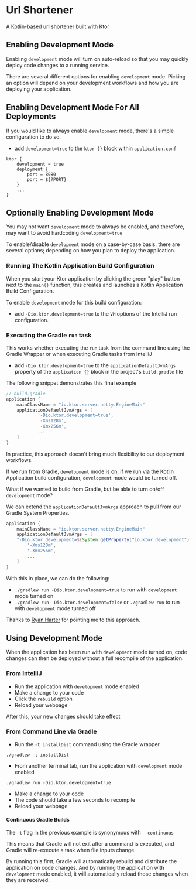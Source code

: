 # Url Shortener
A Kotlin-based url shortener built with Ktor

## Enabling Development Mode
Enabling `development` mode will turn on auto-reload so that you may quickly deploy code changes to a running service.

There are several different options for enabling `development` mode.  Picking an option will depend on your development workflows and how you are deploying your application.

## Enabling Development Mode For All Deployments
If you would like to always enable `development` mode, there's a simple configuration to do so.
- add `development=true` to the `ktor {}` block within `application.conf`

```
ktor {
    development = true
    deployment {
        port = 8080
        port = ${?PORT}
    }
    ...
}
```

## Optionally Enabling Development Mode
You may not want `development` mode to always be enabled, and therefore, may want to avoid hardcoding `development=true` 

To enable/disable `development` mode on a case-by-case basis, there are several options; depending on how you plan to deploy the application.

### Running The Kotlin Application Build Configuration
When you start your Ktor application by clicking the green "play" button next to the `main()` function, this creates and launches a Kotlin Application Build Configuration.

To enable `development` mode for this build configuration:

-  add `-Dio.ktor.development=true` to the `VM` options of the IntelliJ run configuration.


### Executing the Gradle `run` task
This works whether executing the `run` task from the command line using the Gradle Wrapper or when executing Gradle tasks from IntelliJ

- add `-Dio.ktor.development=true` to the `applicationDefaultJvmArgs` property of the `application {}` block in the project's `build.gradle` file

The following snippet demonstrates this final example
```groovy
// build.gradle
application {
    mainClassName = "io.ktor.server.netty.EngineMain"
    applicationDefaultJvmArgs = [
            '-Dio.ktor.development=true',
            '-Xms128m',
            '-Xmx256m',
            ...
    ]
}
```
In practice, this approach doesn't bring much flexibility to our deployment workflows.

If we run from Gradle, `development` mode is on, if we run via the Kotlin Application build configuration, `development` mode would be turned off.

What if we wanted to build from Gradle, but be able to turn on/off `development` mode?

We can extend the `applicationDefaultJvmArgs` approach to pull from our Gradle System Properties.

```groovy
application {
    mainClassName = "io.ktor.server.netty.EngineMain"
    applicationDefaultJvmArgs = [
    "-Dio.ktor.development=${System.getProperty("io.ktor.development") ?: "false"}",
        '-Xms128m',
        '-Xmx256m',
        ...
    ]
}
```
With this in place, we can do the following:
- `./gradlew run -Dio.ktor.development=true` to run with `development` mode turned on
- `./gradlew run -Dio.ktor.development=false` or `./gradlew run` to run with `development` mode turned off

Thanks to [Ryan Harter](@rharter) for pointing me to this approach.

## Using Development Mode
When the application has been run with `development` mode turned on, code changes can then be deployed without a full recompile of the application.

### From IntelliJ
- Run the application with `development` mode enabled
- Make a change to your code
- Click the `rebuild` option
- Reload your webpage

After this, your new changes should take effect

### From Command Line via Gradle
- Run the `-t installDist` command using the Gradle wrapper

`./gradlew -t installDist`
  
- From another terminal tab, run the application with `development` mode enabled
  
`./gradlew run -Dio.ktor.development=true`

- Make a change to your code
- The code should take a few seconds to recompile
- Reload your webpage

#### Continuous Gradle Builds
The `-t` flag in the previous example is synonymous with `--continuous`

This means that Gradle will not exit after a command is executed, and Gradle will re-execute a task when file inputs change.

By running this first, Gradle will automatically rebuild and distribute the application on code changes.  And by running the application with `development` mode enabled, it will automatically reload those changes when they are received.